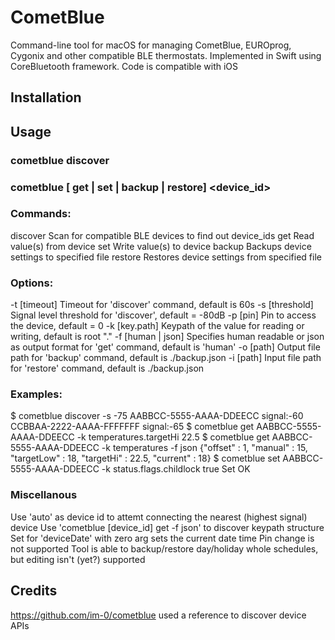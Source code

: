 #  CometBlue

Command-line tool for macOS for managing CometBlue, EUROprog, Cygonix and other compatible BLE thermostats. Implemented in Swift using CoreBluetooth framework. Code is compatible with iOS

## Installation
<will appear on homebrew>

 ## Usage
 ### cometblue discover <options>
 ### cometblue [ get | set | backup | restore] <device_id> <options>
 ### Commands:
 discover			Scan for compatible BLE devices to find out device_ids
 get				Read value(s) from device
 set				Write value(s) to device
 backup			Backups device settings to specified file
 restore			Restores device settings from specified file
 ### Options:
 -t [timeout]		Timeout for 'discover' command, default is 60s
 -s [threshold]		Signal level threshold for 'discover', default = -80dB
 -p [pin]			Pin to access the device, default = 0
 -k [key.path]		Keypath of the value for reading or writing, default is root "."
 -f [human | json] 	Specifies human readable or json as output format for 'get' command, default is 'human'
 -o [path]			Output file path for 'backup' command, default is ./backup.json
 -i [path]			Input file path for 'restore' command, default is ./backup.json

 ### Examples:
 $ cometblue discover -s -75
 AABBCC-5555-AAAA-DDEECC signal:-60
 CCBBAA-2222-AAAA-FFFFFFF signal:-65
 $ cometblue get AABBCC-5555-AAAA-DDEECC -k temperatures.targetHi
 22.5
 $ cometblue get AABBCC-5555-AAAA-DDEECC -k temperatures -f json
 {"offset" : 1, "manual" : 15, "targetLow" : 18, "targetHi" : 22.5, "current" : 18}
 $ cometblue set AABBCC-5555-AAAA-DDEECC -k status.flags.childlock true
 Set OK

 ### Miscellanous
 Use 'auto' as device id to attemt connecting the nearest (highest signal) device
 Use 'cometblue [device_id] get -f json' to discover keypath structure
 Set for 'deviceDate' with zero arg sets the current date time
 Pin change is not supported
 Tool is able to backup/restore day/holiday whole schedules, but editing isn't (yet?) supported 

## Credits
https://github.com/im-0/cometblue used a reference to discover device APIs

